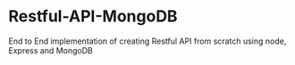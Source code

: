 # Restful-API-MongoDB
End to End implementation of creating Restful API from scratch using node, Express and MongoDB
